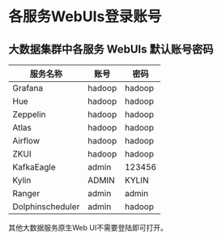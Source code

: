 # 各服务WebUIs登录账号



## 大数据集群中各服务 WebUIs 默认账号密码

| 服务名称         | 账号   | 密码   |
| ---------------- | ------ | ------ |
| Grafana          | hadoop | hadoop |
| Hue              | hadoop | hadoop |
| Zeppelin         | hadoop | hadoop |
| Atlas            | hadoop | hadoop |
| Airflow          | hadoop | hadoop |
| ZKUI             | hadoop | hadoop |
| KafkaEagle       | admin  | 123456 |
| Kylin            | ADMIN  | KYLIN  |
| Ranger           | admin  | admin  |
| Dolphinscheduler | admin  | hadoop |

其他大数据服务原生Web UI不需要登陆即可打开。

